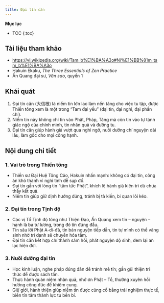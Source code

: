 ```yaml
---
title: Đại tín căn
---
```


**Mục lục**

- TOC
{:toc}

## Tài liệu tham khảo

- <https://vi.wikipedia.org/wiki/Tam_b%E1%BA%A3o#Ni%E1%BB%81m_tam_b%E1%BA%A3o>
- Hakuin Ekaku, *The Three Essentials of Zen Practice*
- Ấn Quang đại sư, *Văn sao*, quyển 1

## Khái quát

1. Đại tín căn (大信根) là niềm tin lớn lao làm nền tảng cho việc tu tập, được Thiền tông xem là một trong “Tam đại yếu” (đại tín, đại nghi, đại phấn chí).
2. Niềm tin này không chỉ tin vào Phật, Pháp, Tăng mà còn tin vào tự tánh giác ngộ của chính mình, tin nhân quả và đường tu.
3. Đại tín căn giúp hành giả vượt qua nghi ngờ, nuôi dưỡng chí nguyện dài lâu, làm gốc cho mọi công hạnh.

## Nội dung chi tiết

### 1. Vai trò trong Thiền tông
- Thiền sư Đại Huệ Tông Cảo, Hakuin nhấn mạnh: không có đại tín, công án khó thành vì nghi tình dễ sụp đổ.
- Đại tín gắn với lòng tin “tâm tức Phật”, khích lệ hành giả kiên trì dù chưa thấy kết quả.
- Niềm tin giúp giữ định hướng đúng, tránh bị tà kiến, bi quan lôi kéo.

### 2. Đại tín trong Tịnh độ
- Các vị Tổ Tịnh độ tông như Thiện Đạo, Ấn Quang xem tín – nguyện – hạnh là ba tư lương, trong đó tín đứng đầu.
- Tin sâu lời Phật A-di-đà, tin bản nguyện tiếp dẫn, tin tự mình có thể vãng sinh nhờ trì danh sẽ chuyển hóa tâm.
- Đại tín căn kết hợp chí thành sám hối, phát nguyện độ sinh, đem lại an lạc hiện đời.

### 3. Nuôi dưỡng đại tín
- Học kinh luận, nghe pháp đúng đắn để tránh mê tín; gần gũi thiện tri thức để được sách tấn.
- Thực hành quán niệm nhân quả, nhớ ơn Phật – Tổ, thường xuyên hồi hướng công đức để khiêm cung.
- Giữ giới, hành thiện giúp niềm tin được củng cố bằng trải nghiệm thực tế, biến tín tâm thành lực tu bền bỉ.
